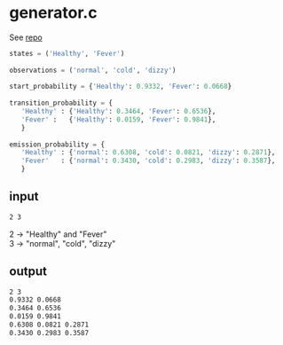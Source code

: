 # generator.c

See [repo](https://github.com/WuLC/ViterbiAlgorithm/blob/master/Viterbi.py)

```python
states = ('Healthy', 'Fever')
 
observations = ('normal', 'cold', 'dizzy')
 
start_probability = {'Healthy': 0.9332, 'Fever': 0.0668}
 
transition_probability = {
   'Healthy' : {'Healthy': 0.3464, 'Fever': 0.6536},
   'Fever' :   {'Healthy': 0.0159, 'Fever': 0.9841},
   }
 
emission_probability = {
   'Healthy' : {'normal': 0.6308, 'cold': 0.0821, 'dizzy': 0.2871},
   'Fever'   : {'normal': 0.3430, 'cold': 0.2983, 'dizzy': 0.3587},
   }
```

## input
```asm
2 3 
```
2 -> "Healthy" and "Fever" <br >
3 -> "normal", "cold", "dizzy"
## output
```asm
2 3
0.9332 0.0668
0.3464 0.6536
0.0159 0.9841
0.6308 0.0821 0.2871
0.3430 0.2983 0.3587
```
